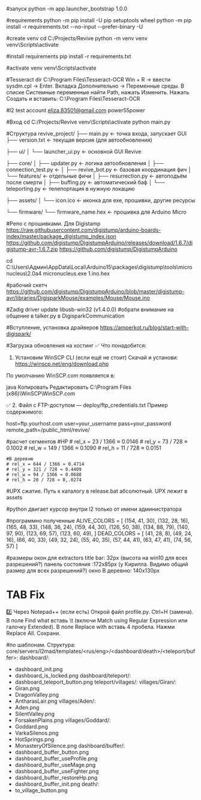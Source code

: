 #запуск
python -m app.launcher_bootstrap 1.0.0

#requirements
python -m pip install -U pip setuptools wheel
python -m pip install -r requirements.txt --no-input --prefer-binary -U


#create venv
cd C:/Projects/Revive
python -m venv venv
venv\Scripts\activate

#install requirements
pip install -r requirements.txt

#activate venv
venv\Scripts\activate

#Tesseract dir
C:\Program Files\Tesseract-OCR
Win + R → ввести sysdm.cpl → Enter.
Вкладка Дополнительно → Переменные среды.
В списке Системные переменные найти Path, нажать Изменить.
Нажать Создать и вставить:
C:\Program Files\Tesseract-OCR

#l2 test account
eliza.83501@gmail.com
power55power

#Вход
cd C:/Projects/Revive
venv\Scripts\activate
python main.py

#Структура
revive_project/
├── main.py                      ← точка входа, запускает GUI
├── version.txt                  ← текущая версия (для автообновления)

├── ui/
│   └── launcher_ui.py           ← основной GUI Revive

├── core/
│   ├── updater.py               ← логика автообновления
│   ├── connection_test.py       ← 
│   ├── revive_bot.py            ← базовая координация фич
│   └── features/                ← отдельные фичи
│       ├── resurrection.py      ← автоподъём после смерти
│       ├── buffing.py           ← автоматический баф
│       └── teleporting.py       ← телепортация в нужную локацию

├── assets/
│   └── icon.ico                 ← иконка для exe, прошивки, другие ресурсы

└── firmware/
    └── firmware_name.hex      ← прошивка для Arduino Micro 

#Репо с прошивками. Для Digistamp
https://raw.githubusercontent.com/digistump/arduino-boards-index/master/package_digistump_index.json
https://github.com/digistump/DigistumpArduino/releases/download/1.6.7/digistump-avr-1.6.7.zip
https://github.com/digistump/DigistumpArduino

cd C:\Users\Админ\AppData\Local\Arduino15\packages\digistump\tools\micronucleus\2.0a4
micronucleus.exe 1.ino.hex

#рабочий скетч
https://github.com/digistump/DigistumpArduino/blob/master/digistump-avr/libraries/DigisparkMouse/examples/Mouse/Mouse.ino

#Zadig driver update libusb-win32 (v1.4.0.0)
#обрати внимание на общение в talker.py в DigisparkCommunication

#Вступление, установка драйверов
https://amperkot.ru/blog/start-with-digispark/

#Загрузка обновления на хостинг
✅ Что понадобится:
1. Установим WinSCP CLI (если ещё не стоит)
Скачай и установи:
https://winscp.net/eng/download.php

По умолчанию WinSCP.com появляется в:

java
Копировать
Редактировать
C:\Program Files (x86)\WinSCP\WinSCP.com

✅ 2. Файл с FTP-доступом — deploy/ftp_credentials.txt
Пример содержимого:

host=ftp.yourhost.com
user=your_username
pass=your_password
remote_path=/public_html/revive/

#расчет сегментов
	#HP
	# rel_x = 23 / 1366 ≈ 0.0146
	# rel_y = 73 / 728 ≈ 0.1002
	# rel_w = 149 / 1366 ≈ 0.1090
	# rel_h = 11 / 728 ≈ 0.0151

	#В деревню
	# rel_x = 644 / 1366 ≈ 0.4714
	# rel_y = 321 / 728 ≈ 0.4409
	# rel_w = 94 / 1366 ≈ 0.0688
	# rel_h = 20 / 728 ≈ 0,.0274

#UPX сжатие. Путь к каталогу в release.bat абсолютный. UPX лежит в assets

#python двигает курсор внутри l2 только от имени администратора

#программно полученные
ALIVE_COLORS = [
    (154, 41, 30),
    (132, 28, 16),
    (165, 48, 33),
    (148, 36, 24),
    (159, 44, 30),
    (126, 50, 38),
    (134, 88, 79),
    (140, 97, 90),
    (123, 69, 57),
    (123, 60, 49),
]
DEAD_COLORS = [
    (41, 28, 8),
    (49, 24, 16),
    (66, 40, 33),
    (49, 32, 24),
    (55, 40, 35),
    (57, 44, 41),
    (63, 47, 41),
    (74, 56, 57)
]

#размеры окон для extractors
title bar: 32px (высота на win10 для всех разрешений?)
панель состояния :172x85px (у Кирилла. Видимо общий размер для всех разрешений?)
окно В деревню: 140х130px

# TAB Fix
2️⃣ Через Notepad++ (если есть)
Открой файл profile.py.
Ctrl+H (замена).
В поле Find what вставь \t (включи Match using Regular Expression или галочку Extended).
В поле Replace with вставь 4 пробела.
Нажми Replace All.
Сохрани.

#по шаблонам. Структура:
core/servers/l2mad/templates/<rus/eng>/<dashboard/death>/<teleport/buffer>:
dashboard/:
- dashboard_init.png
- dashboard_is_locked.png
dashboard/teleport/:
- dashboard_teleport_button.png
teleport/villages/:
villages/Giran/:
- Giran.png
- DragonValley.png
- AntharasLair.png
villages/Aden/:
- Aden.png
- SilentValley.png
- ForsakenPlains.png
villages/Goddard/:
- Goddard.png
- VarkaSilenos.png
- HotSprings.png
- MonasteryOfSilence.png
dashboard/buffer/:
- dashboard_buffer_button.png
- dashboard_buffer_useProfile.png
- dashboard_buffer_useMage.png
- dashboard_buffer_useFighter.png
- dashboard_buffer_restoreHp.png
- dashboard_buffer_init.png
death/:
- to_village_button.png